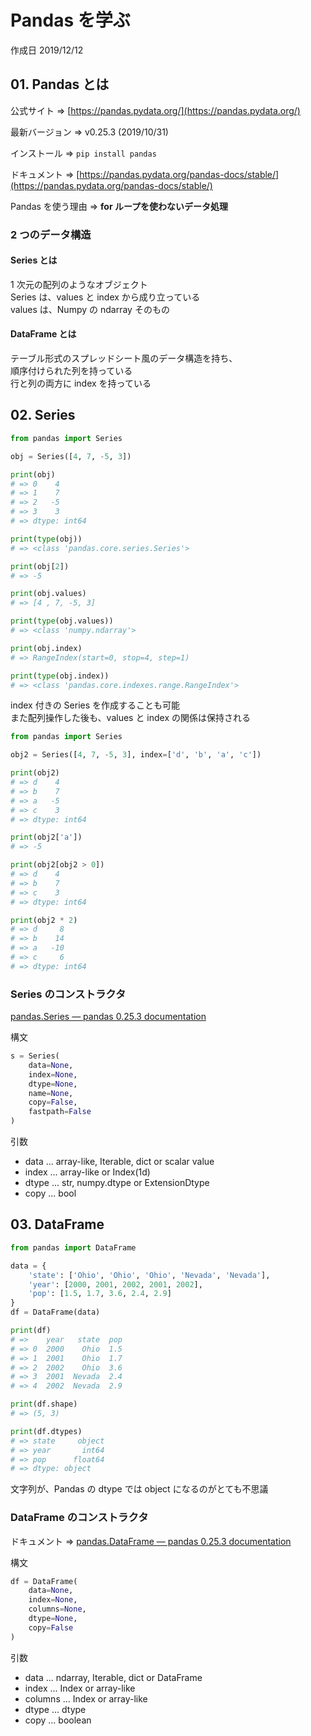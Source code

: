 # Pandas を学ぶ

作成日 2019/12/12

## 01. Pandas とは

公式サイト => [https://pandas.pydata.org/](https://pandas.pydata.org/)

最新バージョン => v0.25.3 (2019/10/31)

インストール => `pip install pandas`

ドキュメント => [https://pandas.pydata.org/pandas-docs/stable/](https://pandas.pydata.org/pandas-docs/stable/)

Pandas を使う理由 => **for ループを使わないデータ処理**

### 2 つのデータ構造

#### Series とは

1 次元の配列のようなオブジェクト\
Series は、values と index から成り立っている\
values は、Numpy の ndarray そのもの

#### DataFrame とは

テーブル形式のスプレッドシート風のデータ構造を持ち、\
順序付けられた列を持っている\
行と列の両方に index を持っている

## 02. Series

```python
from pandas import Series

obj = Series([4, 7, -5, 3])

print(obj)
# => 0    4
# => 1    7
# => 2   -5
# => 3    3
# => dtype: int64

print(type(obj))
# => <class 'pandas.core.series.Series'>

print(obj[2])
# => -5

print(obj.values)
# => [4 , 7, -5, 3]

print(type(obj.values))
# => <class 'numpy.ndarray'>

print(obj.index)
# => RangeIndex(start=0, stop=4, step=1)

print(type(obj.index))
# => <class 'pandas.core.indexes.range.RangeIndex'>
```

index 付きの Series を作成することも可能\
また配列操作した後も、values と index の関係は保持される

```python
from pandas import Series

obj2 = Series([4, 7, -5, 3], index=['d', 'b', 'a', 'c'])

print(obj2)
# => d    4
# => b    7
# => a   -5
# => c    3
# => dtype: int64

print(obj2['a'])
# => -5

print(obj2[obj2 > 0])
# => d    4
# => b    7
# => c    3
# => dtype: int64

print(obj2 * 2)
# => d     8
# => b    14
# => a   -10
# => c     6
# => dtype: int64
```

### Series のコンストラクタ

[pandas\.Series — pandas 0\.25\.3 documentation](https://pandas.pydata.org/pandas-docs/stable/reference/api/pandas.Series.html)

構文

```python
s = Series(
    data=None,
    index=None,
    dtype=None,
    name=None,
    copy=False,
    fastpath=False
)
```

引数

- data ... array-like, Iterable, dict or scalar value
- index ... array-like or Index(1d)
- dtype ... str, numpy.dtype or ExtensionDtype
- copy ... bool

## 03. DataFrame

```python
from pandas import DataFrame

data = {
    'state': ['Ohio', 'Ohio', 'Ohio', 'Nevada', 'Nevada'],
    'year': [2000, 2001, 2002, 2001, 2002],
    'pop': [1.5, 1.7, 3.6, 2.4, 2.9]
}
df = DataFrame(data)

print(df)
# =>    year   state  pop
# => 0  2000    Ohio  1.5
# => 1  2001    Ohio  1.7
# => 2  2002    Ohio  3.6
# => 3  2001  Nevada  2.4
# => 4  2002  Nevada  2.9

print(df.shape)
# => (5, 3)

print(df.dtypes)
# => state     object
# => year       int64
# => pop      float64
# => dtype: object
```

文字列が、Pandas の dtype では object になるのがとても不思議

### DataFrame のコンストラクタ

ドキュメント => [pandas\.DataFrame — pandas 0\.25\.3 documentation](https://pandas.pydata.org/pandas-docs/stable/reference/api/pandas.DataFrame.html)

構文

```python
df = DataFrame(
    data=None,
    index=None,
    columns=None,
    dtype=None,
    copy=False
)
```

引数

- data ... ndarray, Iterable, dict or DataFrame
- index ... Index or array-like
- columns ... Index or array-like
- dtype ... dtype
- copy ... boolean
